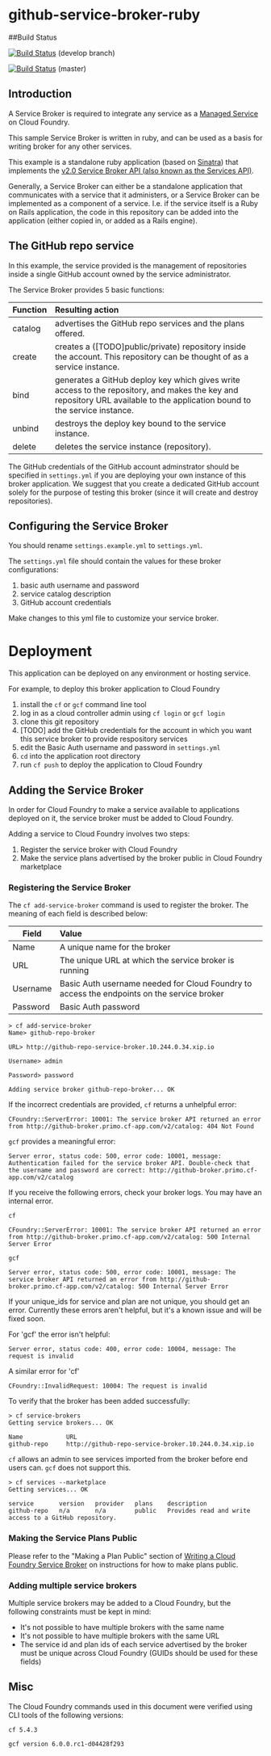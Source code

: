 github-service-broker-ruby
==========================

##Build Status

[![Build Status](https://travis-ci.org/cloudfoundry-samples/github-service-broker-ruby.png?branch=develop)](https://travis-ci.org/cloudfoundry-samples/github-service-broker-ruby) (develop branch)

[![Build Status](https://travis-ci.org/cloudfoundry-samples/github-service-broker-ruby.png?branch=master)](https://travis-ci.org/cloudfoundry-samples/github-service-broker-ruby) (master)


## Introduction

A Service Broker is required to integrate any service as a [Managed Service](http://docs.cloudfoundry.com/docs/running/architecture/services/#managed) on Cloud Foundry.

This sample Service Broker is written in ruby, and can be used as a basis for writing broker for any other services.

This example is a standalone ruby application (based on [Sinatra](https://github.com/sinatra/sinatra)) that implements the [v2.0 Service Broker API (also known as the Services API)](http://docs.cloudfoundry.com/docs/running/architecture/services/writing-service.html).

Generally, a Service Broker can either be a standalone application that communicates with a service that it administers, or a Service Broker can be implemented as a component of a service. I.e. if the service itself is a Ruby on Rails application, the code in this repository can be added into the application (either copied in, or added as a Rails engine).


## The GitHub repo service

In this example, the service provided is the management of repositories inside a single GitHub account owned by the service administrator.

The Service Broker provides 5 basic functions:

Function | Resulting action |
-------- | :--------------- |
catalog | advertises the GitHub repo services and the plans offered.
create | creates a ([TODO]public/private) repository inside the account. This repository can be thought of as a service instance.
bind | generates a GitHub deploy key which gives write access to the repository, and makes the key and repository URL available to the application bound to the service instance.
unbind | destroys the deploy key bound to the service instance.
delete | deletes the service instance (repository).

The GitHub credentials of the GitHub account adminstrator should be specified in `settings.yml` if you are deploying your own instance of this broker application. We suggest that you create a dedicated GitHub account solely for the purpose of testing this broker (since it will create and destroy repositories).


## Configuring the Service Broker

You should rename `settings.example.yml` to `settings.yml`. 

The `settings.yml` file should contain the values for these broker configurations:

1. basic auth username and password
2. service catalog description
3. GitHub account credentials

Make changes to this yml file to customize your service broker.

# Deployment

This application can be deployed on any environment or hosting service.

For example, to deploy this broker application to Cloud Foundry

1. install the `cf` or `gcf` command line tool
2. log in as a cloud controller admin using `cf login` or `gcf login`
3. clone this git repository
4. [TODO] add the GitHub credentials for the account in which you want this service broker to provide respository services
5. edit the Basic Auth username and password in `settings.yml`
6. `cd` into the application root directory
7. run `cf push` to deploy the application to Cloud Foundry



## Adding the Service Broker

In order for Cloud Foundry to make a service available to applications deployed on it, the service broker must be added to Cloud Foundry.


Adding a service to Cloud Foundry involves two steps:

1. Register the service broker with Cloud Foundry
2. Make the service plans advertised by the broker public in Cloud Foundry marketplace

### Registering the Service Broker

The `cf add-service-broker` command is used to register the broker. The meaning of each field is described below:

Field | Value |
-------- | :--------------- |
Name | A unique name for the broker
URL | The unique URL at which the service broker is running
Username | Basic Auth username needed for Cloud Foundry to access the endpoints on the service broker
Password | Basic Auth password


```
> cf add-service-broker
Name> github-repo-broker

URL> http://github-repo-service-broker.10.244.0.34.xip.io

Username> admin

Password> password

Adding service broker github-repo-broker... OK
```

If the incorrect credentials are provided, `cf` returns a unhelpful error: 
```
CFoundry::ServerError: 10001: The service broker API returned an error from http://github-broker.primo.cf-app.com/v2/catalog: 404 Not Found
```
`gcf` provides a meaningful error:
```
Server error, status code: 500, error code: 10001, message: Authentication failed for the service broker API. Double-check that the username and password are correct: http://github-broker.primo.cf-app.com/v2/catalog
```
If you receive the following errors, check your broker logs. You may have an internal error.

`cf`
```
CFoundry::ServerError: 10001: The service broker API returned an error from http://github-broker.primo.cf-app.com/v2/catalog: 500 Internal Server Error
```
`gcf`
```
Server error, status code: 500, error code: 10001, message: The service broker API returned an error from http://github-broker.primo.cf-app.com/v2/catalog: 500 Internal Server Error
```

If your unique_ids for service and plan are not unique, you should get an error. Currently these errors aren't helpful, but it's a known issue and will be fixed soon.

For 'gcf' the error isn't helpful:
```
Server error, status code: 400, error code: 10004, message: The request is invalid
```
A similar error for 'cf' 
```
CFoundry::InvalidRequest: 10004: The request is invalid
```


To verify that the broker has been added successfully:

```
> cf service-brokers
Getting service brokers... OK

Name            URL
github-repo     http://github-repo-service-broker.10.244.0.34.xip.io
```

`cf` allows an admin to see services imported from the broker before end users can. `gcf` does not support this. 

```
> cf services --marketplace
Getting services... OK

service       version   provider   plans    description                                           
github-repo   n/a       n/a        public   Provides read and write access to a GitHub repository.
```

### Making the Service Plans Public

Please refer to the "Making a Plan Public" section of [Writing a Cloud Foundry Service Broker](http://docs.cloudfoundry.com/docs/running/architecture/services/writing-service.html) on instructions for how to make plans public.


### Adding multiple service brokers

Multiple service brokers may be added to a Cloud Foundry, but the following constraints must be kept in mind:

- It's not possible to have multiple brokers with the same name
- It's not possible to have multiple brokers with the same URL
- The service id and plan ids of each service advertised by the broker must be unique across Cloud Foundry (GUIDs should be used for these fields)


## Misc
The Cloud Foundry commands used in this document were verified using CLI tools of the following versions:

```
cf 5.4.3
```

```
gcf version 6.0.0.rc1-d04428f293
```
